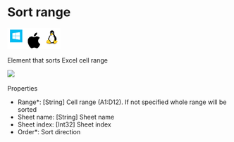 # Sort range

![](<../../../.gitbook/assets/image (111).png>)

Element that sorts Excel cell range

![](../../../.gitbook/assets/Excel\_sort\_range.png)

Properties

* Range\*: \[String] Cell range (A1:D12). If not specified whole range will be sorted
* Sheet name: \[String] Sheet name
* Sheet index: \[Int32] Sheet index
* Order\*: Sort direction
